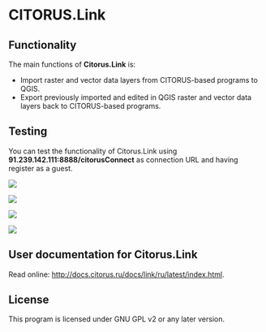 CITORUS.Link
============

Functionality
-------------

The main functions of **Citorus.Link** is:

- Import raster and vector data layers from CITORUS-based programs to QGIS.
- Export previously imported and edited in QGIS raster and vector data layers back to CITORUS-based programs.

Testing
-------

You can test the functionality of Citorus.Link using **91.239.142.111:8888/citorusConnect** as connection URL and having register as a guest.

![](https://raw.githubusercontent.com/citoruspm/link/master/source/_static/read_me_1.png)

![](https://raw.githubusercontent.com/citoruspm/link/master/source/_static/read_me_2.png)

![](https://raw.githubusercontent.com/citoruspm/link/master/source/_static/read_me_3.png)

![](https://raw.githubusercontent.com/citoruspm/link/master/source/_static/read_me_4.png)

User documentation for Citorus.Link
-----------------------------------

Read online: http://docs.citorus.ru/docs/link/ru/latest/index.html.

License
-------

This program is licensed under GNU GPL v2 or any later version.


